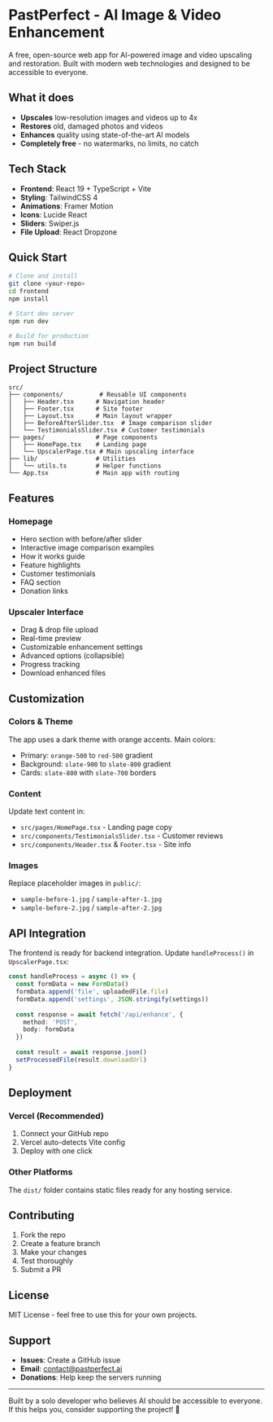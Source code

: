 # PastPerfect - AI Image & Video Enhancement

A free, open-source web app for AI-powered image and video upscaling and restoration. Built with modern web technologies and designed to be accessible to everyone.

## What it does

- **Upscales** low-resolution images and videos up to 4x
- **Restores** old, damaged photos and videos
- **Enhances** quality using state-of-the-art AI models
- **Completely free** - no watermarks, no limits, no catch

## Tech Stack

- **Frontend**: React 19 + TypeScript + Vite
- **Styling**: TailwindCSS 4
- **Animations**: Framer Motion
- **Icons**: Lucide React
- **Sliders**: Swiper.js
- **File Upload**: React Dropzone

## Quick Start

```bash
# Clone and install
git clone <your-repo>
cd frontend
npm install

# Start dev server
npm run dev

# Build for production
npm run build
```

## Project Structure

```
src/
├── components/          # Reusable UI components
│   ├── Header.tsx      # Navigation header
│   ├── Footer.tsx      # Site footer
│   ├── Layout.tsx      # Main layout wrapper
│   ├── BeforeAfterSlider.tsx  # Image comparison slider
│   └── TestimonialsSlider.tsx # Customer testimonials
├── pages/              # Page components
│   ├── HomePage.tsx    # Landing page
│   └── UpscalerPage.tsx # Main upscaling interface
├── lib/                # Utilities
│   └── utils.ts        # Helper functions
└── App.tsx             # Main app with routing
```

## Features

### Homepage
- Hero section with before/after slider
- Interactive image comparison examples
- How it works guide
- Feature highlights
- Customer testimonials
- FAQ section
- Donation links

### Upscaler Interface
- Drag & drop file upload
- Real-time preview
- Customizable enhancement settings
- Advanced options (collapsible)
- Progress tracking
- Download enhanced files

## Customization

### Colors & Theme
The app uses a dark theme with orange accents. Main colors:
- Primary: `orange-500` to `red-500` gradient
- Background: `slate-900` to `slate-800` gradient
- Cards: `slate-800` with `slate-700` borders

### Content
Update text content in:
- `src/pages/HomePage.tsx` - Landing page copy
- `src/components/TestimonialsSlider.tsx` - Customer reviews
- `src/components/Header.tsx` & `Footer.tsx` - Site info

### Images
Replace placeholder images in `public/`:
- `sample-before-1.jpg` / `sample-after-1.jpg`
- `sample-before-2.jpg` / `sample-after-2.jpg`

## API Integration

The frontend is ready for backend integration. Update `handleProcess()` in `UpscalerPage.tsx`:

```typescript
const handleProcess = async () => {
  const formData = new FormData()
  formData.append('file', uploadedFile.file)
  formData.append('settings', JSON.stringify(settings))
  
  const response = await fetch('/api/enhance', {
    method: 'POST',
    body: formData
  })
  
  const result = await response.json()
  setProcessedFile(result.downloadUrl)
}
```

## Deployment

### Vercel (Recommended)
1. Connect your GitHub repo
2. Vercel auto-detects Vite config
3. Deploy with one click

### Other Platforms
The `dist/` folder contains static files ready for any hosting service.

## Contributing

1. Fork the repo
2. Create a feature branch
3. Make your changes
4. Test thoroughly
5. Submit a PR

## License

MIT License - feel free to use this for your own projects.

## Support

- **Issues**: Create a GitHub issue
- **Email**: contact@pastperfect.ai
- **Donations**: Help keep the servers running

---

Built by a solo developer who believes AI should be accessible to everyone. If this helps you, consider supporting the project! 🚀
